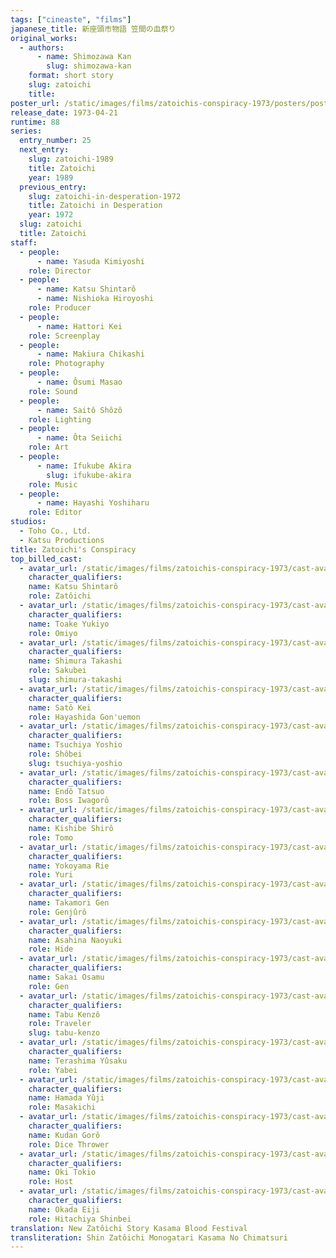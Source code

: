 ```yaml
---
tags: ["cineaste", "films"]
japanese_title: 新座頭市物語 笠間の血祭り
original_works:
  - authors:
      - name: Shimozawa Kan
        slug: shimozawa-kan
    format: short story
    slug: zatoichi
    title:
poster_url: /static/images/films/zatoichis-conspiracy-1973/posters/poster.jpg
release_date: 1973-04-21
runtime: 88
series:
  entry_number: 25
  next_entry:
    slug: zatoichi-1989
    title: Zatoichi
    year: 1989
  previous_entry:
    slug: zatoichi-in-desperation-1972
    title: Zatoichi in Desperation
    year: 1972
  slug: zatoichi
  title: Zatoichi
staff:
  - people:
      - name: Yasuda Kimiyoshi
    role: Director
  - people:
      - name: Katsu Shintarô
      - name: Nishioka Hiroyoshi
    role: Producer
  - people:
      - name: Hattori Kei
    role: Screenplay
  - people:
      - name: Makiura Chikashi
    role: Photography
  - people:
      - name: Ôsumi Masao
    role: Sound
  - people:
      - name: Saitô Shôzô
    role: Lighting
  - people:
      - name: Ôta Seiichi
    role: Art
  - people:
      - name: Ifukube Akira
        slug: ifukube-akira
    role: Music
  - people:
      - name: Hayashi Yoshiharu
    role: Editor
studios:
  - Toho Co., Ltd.
  - Katsu Productions
title: Zatoichi's Conspiracy
top_billed_cast:
  - avatar_url: /static/images/films/zatoichis-conspiracy-1973/cast-avatars/shintaro-katsu-0.jpg
    character_qualifiers:
    name: Katsu Shintarô
    role: Zatôichi
  - avatar_url: /static/images/films/zatoichis-conspiracy-1973/cast-avatars/yukiyo-toake-0.jpg
    character_qualifiers:
    name: Toake Yukiyo
    role: Omiyo
  - avatar_url: /static/images/films/zatoichis-conspiracy-1973/cast-avatars/takashi-shimura-0.jpg
    character_qualifiers:
    name: Shimura Takashi
    role: Sakubei
    slug: shimura-takashi
  - avatar_url: /static/images/films/zatoichis-conspiracy-1973/cast-avatars/kei-sato-0.jpg
    character_qualifiers:
    name: Satô Kei
    role: Hayashida Gon'uemon
  - avatar_url: /static/images/films/zatoichis-conspiracy-1973/cast-avatars/yoshio-tsuchiya-0.jpg
    character_qualifiers:
    name: Tsuchiya Yoshio
    role: Shôbei
    slug: tsuchiya-yoshio
  - avatar_url: /static/images/films/zatoichis-conspiracy-1973/cast-avatars/tatsuo-endo-0.jpg
    character_qualifiers:
    name: Endô Tatsuo
    role: Boss Iwagorô
  - avatar_url: /static/images/films/zatoichis-conspiracy-1973/cast-avatars/shiro-kishibe-0.jpg
    character_qualifiers:
    name: Kishibe Shirô
    role: Tomo
  - avatar_url: /static/images/films/zatoichis-conspiracy-1973/cast-avatars/rie-yokoyama-0.jpg
    character_qualifiers:
    name: Yokoyama Rie
    role: Yuri
  - avatar_url: /static/images/films/zatoichis-conspiracy-1973/cast-avatars/gen-takamori-0.jpg
    character_qualifiers:
    name: Takamori Gen
    role: Genjûrô
  - avatar_url: /static/images/films/zatoichis-conspiracy-1973/cast-avatars/naoyuki-asahina-0.jpg
    character_qualifiers:
    name: Asahina Naoyuki
    role: Hide
  - avatar_url: /static/images/films/zatoichis-conspiracy-1973/cast-avatars/osamu-sakai-0.jpg
    character_qualifiers:
    name: Sakai Osamu
    role: Gen
  - avatar_url: /static/images/films/zatoichis-conspiracy-1973/cast-avatars/kenzo-tabu-0.jpg
    character_qualifiers:
    name: Tabu Kenzô
    role: Traveler
    slug: tabu-kenzo
  - avatar_url: /static/images/films/zatoichis-conspiracy-1973/cast-avatars/yusaku-terashima-0.jpg
    character_qualifiers:
    name: Terashima Yûsaku
    role: Yabei
  - avatar_url: /static/images/films/zatoichis-conspiracy-1973/cast-avatars/yuji-hamada-0.jpg
    character_qualifiers:
    name: Hamada Yûji
    role: Masakichi
  - avatar_url: /static/images/films/zatoichis-conspiracy-1973/cast-avatars/goro-kudan-0.jpg
    character_qualifiers:
    name: Kudan Gorô
    role: Dice Thrower
  - avatar_url: /static/images/films/zatoichis-conspiracy-1973/cast-avatars/tokio-oki-0.jpg
    character_qualifiers:
    name: Oki Tokio
    role: Host
  - avatar_url: /static/images/films/zatoichis-conspiracy-1973/cast-avatars/eiji-okada-0.jpg
    character_qualifiers:
    name: Okada Eiji
    role: Hitachiya Shinbei
translation: New Zatôichi Story Kasama Blood Festival
transliteration: Shin Zatôichi Monogatari Kasama No Chimatsuri
---
```

